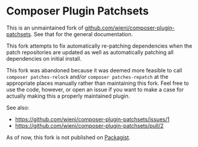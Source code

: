 # Composer Plugin Patchsets

This is an unmaintained fork of
[github.com/wieni/composer-plugin-patchsets](https://github.com/wieni/composer-plugin-patchsets).
See that for the general documentation.

This fork attempts to fix automatically re-patching dependencies when the patch
repositories are updated as well as automatically patching all dependencies on
initial install.

This fork was abandoned because it was deemed more feasible to call
`composer patches-relock` and/or `composer patches-repatch` at the appropriate
places manually rather than maintaining this fork. Feel free to use the code,
however, or open an issue if you want to make a case for actually making this a
properly maintained plugin.

See also:
- https://github.com/wieni/composer-plugin-patchsets/issues/1
- https://github.com/wieni/composer-plugin-patchsets/pull/2

As of now, this fork is not published on [Packagist](https://packagist.org).
